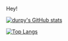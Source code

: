 Hey!

[![durpy's GitHub stats](https://github-readme-stats.vercel.app/api?username=durpyneko&theme=cobalt)]()

[![Top Langs](https://github-readme-stats.vercel.app/api/top-langs/?username=durpyneko&theme=cobalt&size_weight=0.5&count_weight=0.5)]()
